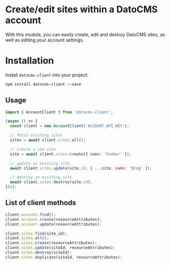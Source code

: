 # Create/edit sites within a DatoCMS account 

With this module, you can easily create, edit and destroy DatoCMS sites, as well as editing your account settings.

# Installation

Install `datocms-client` into your project:

```ruby
npm install datocms-client --save
```

## Usage

```javascript
import { AccountClient } from 'datocms-client';

(async () => {
  const client = new AccountClient('ACCOUNT_API_KEY');

  // fetch existing sites
  sites = await client.sites.all();

  // create a new site
  site = await client.sites.create({ name: 'Foobar' });

  // update an existing site
  await client.sites.update(site.id, { ...site, name: 'Blog' });

  // destroy an existing site
  await client.sites.destroy(site.id);
})();
```

## List of client methods

```javascript
client.account.find();
client.account.create(resourceAttributes);
client.account.update(resourceAttributes);

client.sites.find(site_id);
client.sites.all();
client.sites.create(resourceAttributes);
client.sites.update(siteId, resourceAttributes);
client.sites.destroy(siteId);
client.sites.duplicate(siteId, resourceAttributes);
```

